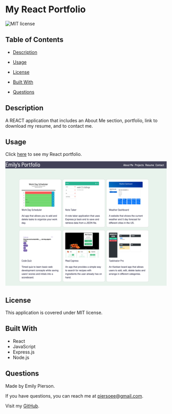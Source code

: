 # My React Portfolio
![MIT license](https://img.shields.io/badge/license-MIT-yellow)

## Table of Contents 

* [Description](#description)

* [Usage](#usage)

* [License](#license)

* [Built With](#built-with)

* [Questions](#questions)

## Description 
A REACT application that includes an About Me section, portfolio, link to download my resume, and to contact me.

## Usage
Click [here](http://emilypier.github.io/react-portfolio) to see my React portfolio.

![My React Portfolio.](/src/assets/images/react-portfolio-projects.png)

## License
This application is covered under MIT license.

## Built With
* React
* JavaScript
* Express.js
* Node.js

## Questions
Made by Emily Pierson.

If you have questions, you can reach me at piersoee@gmail.com. 

Visit my [GitHub](https://github.com/emilypier).